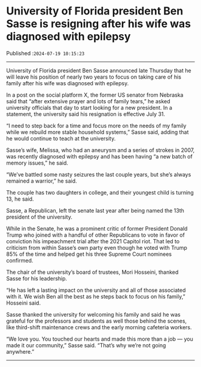 # University of Florida president Ben Sasse is resigning after his wife was diagnosed with epilepsy

Published :`2024-07-19 10:15:23`

---

University of Florida president Ben Sasse announced late Thursday that he will leave his position of nearly two years to focus on taking care of his family after his wife was diagnosed with epilepsy.

In a post on the social platform X, the former US senator from Nebraska said that “after extensive prayer and lots of family tears,” he asked university officials that day to start looking for a new president. In a statement, the university said his resignation is effective July 31.

“I need to step back for a time and focus more on the needs of my family while we rebuild more stable household systems,” Sasse said, adding that he would continue to teach at the university.

Sasse’s wife, Melissa, who had an aneurysm and a series of strokes in 2007, was recently diagnosed with epilepsy and has been having “a new batch of memory issues,” he said.

“We’ve battled some nasty seizures the last couple years, but she’s always remained a warrior,” he said.

The couple has two daughters in college, and their youngest child is turning 13, he said.

Sasse, a Republican, left the senate last year after being named the 13th president of the university.

While in the Senate, he was a prominent critic of former President Donald Trump who joined with a handful of other Republicans to vote in favor of conviction his impeachment trial after the 2021 Capitol riot. That led to criticism from within Sasse’s own party even though he voted with Trump 85% of the time and helped get his three Supreme Court nominees confirmed.

The chair of the university’s board of trustees, Mori Hosseini, thanked Sasse for his leadership.

“He has left a lasting impact on the university and all of those associated with it. We wish Ben all the best as he steps back to focus on his family,” Hosseini said.

Sasse thanked the university for welcoming his family and said he was grateful for the professors and students as well those behind the scenes, like third-shift maintenance crews and the early morning cafeteria workers.

“We love you. You touched our hearts and made this more than a job — you made it our community,” Sasse said. “That’s why we’re not going anywhere.”

---

